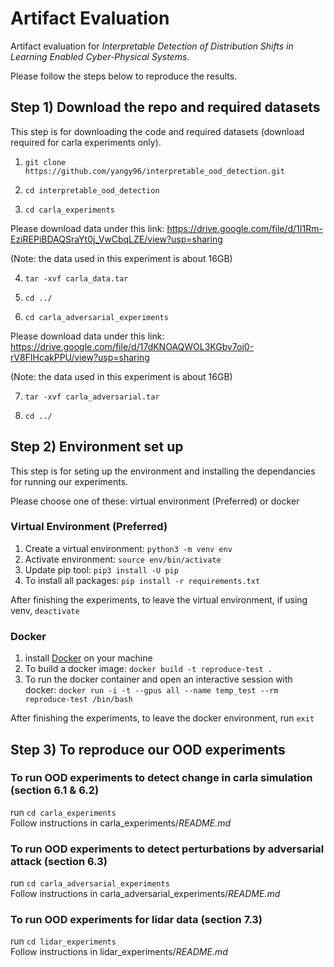 # Artifact Evaluation 
Artifact evaluation for *Interpretable Detection of Distribution Shifts in Learning Enabled Cyber-Physical Systems*. 

Please follow the steps below to reproduce the results.

## Step 1) Download the repo and required datasets

This step is for downloading the code and required datasets (download required for carla experiments only). 

1. `git clone https://github.com/yangy96/interpretable_ood_detection.git`

2. `cd interpretable_ood_detection`

3. `cd carla_experiments`

Please download data under this link: https://drive.google.com/file/d/1I1Rm-EziREPiBDAQSraYt0j_VwCbqLZE/view?usp=sharing

(Note: the data used in this experiment is about 16GB)

4. `tar -xvf carla_data.tar`

5. `cd ../`

6. `cd carla_adversarial_experiments`

Please download data under this link: https://drive.google.com/file/d/17dKNOAQWOL3KGbv7oj0-rV8FIHcakPPU/view?usp=sharing
 
(Note: the data used in this experiment is about 16GB)

7. `tar -xvf carla_adversarial.tar`

8. `cd ../`

## Step 2) Environment set up

This step is for seting up the environment and installing the dependancies for running our experiments. 

Please choose one of these: virtual environment (Preferred) or docker

### Virtual Environment (Preferred)
1. Create a virtual environment: `python3 -m venv env`
2. Activate environment: `source env/bin/activate`
3. Update pip tool: `pip3 install -U pip`
4. To install all packages: `pip install -r requirements.txt`

After finishing the experiments, to leave the virtual environment, if using venv, `deactivate`

### Docker
1. install [Docker](https://docs.docker.com/get-docker/) on your machine 
2. To build a docker image: `docker build -t reproduce-test .` <br>
3. To run the docker container and open an interactive session with docker: `docker run -i -t --gpus all --name temp_test --rm reproduce-test /bin/bash`

After finishing the experiments, to leave the docker environment, 
run `exit` <br>

## Step 3) To reproduce our OOD experiments 

### To run OOD experiments to detect change in carla simulation (section 6.1 & 6.2)
run `cd carla_experiments` <br>
Follow instructions in carla_experiments/*README.md*

### To run OOD experiments to detect perturbations by adversarial attack (section 6.3)
run `cd carla_adversarial_experiments` <br>
Follow instructions in carla_adversarial_experiments/*README.md*

### To run OOD experiments for lidar data (section 7.3)
run `cd lidar_experiments` <br>
Follow instructions in lidar_experiments/*README.md*

